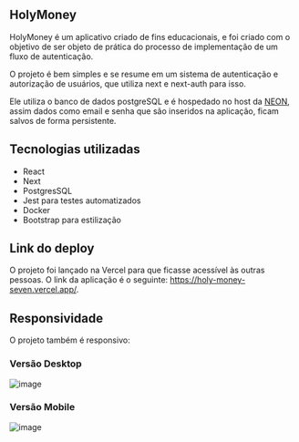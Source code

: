 ## HolyMoney

HolyMoney é um aplicativo criado de fins educacionais, e foi criado com o objetivo de ser objeto de prática do processo de implementação de um fluxo de autenticação.

O projeto é bem simples e se resume em um sistema de autenticação e autorização de usuários, que utiliza next e next-auth para isso.

Ele utiliza o banco de dados postgreSQL e é hospedado no host da [NEON](https://neon.tech/), assim dados como email e senha que são inseridos na aplicação, ficam salvos de forma persistente.

## Tecnologias utilizadas
- React
- Next
- PostgresSQL
- Jest para testes automatizados
- Docker
- Bootstrap para estilização

## Link do deploy
O projeto foi lançado na Vercel para que ficasse acessível às outras pessoas. O link da aplicação é o seguinte: https://holy-money-seven.vercel.app/.


## Responsividade
O projeto também é responsivo:

### Versão Desktop
![image](https://github.com/AllanLandin/HolyMoney/assets/121881204/30a65800-f40f-4b19-816f-3a6a2ed96fcd)
### Versão Mobile
![image](https://github.com/AllanLandin/HolyMoney/assets/121881204/5f65d886-a4b8-43c9-bd48-2b03398ffe81)



